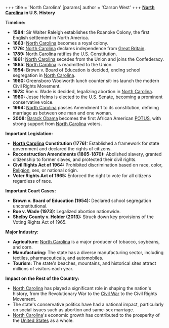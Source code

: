 +++
 title = 'North Carolina'
[params]
	author = 'Carson West'
+++
**[North Carolina](./../north-carolina/) in U.S. History**

**Timeline:**

* **1584:** Sir Walter Raleigh establishes the Roanoke Colony, the first English settlement in North America.
* **1663:** [North Carolina](./../north-carolina/) becomes a royal colony.
* **1776:** [North Carolina](./../north-carolina/) declares independence from [Great Britain](./../great-britain/).
* **1789:** [North Carolina](./../north-carolina/) ratifies the U.S. Constitution.
* **1861:** [North Carolina](./../north-carolina/) secedes from the Union and joins the Confederacy.
* **1865:** [North Carolina](./../north-carolina/) is readmitted to the Union.
* **1954:** Brown v. Board of Education is decided, ending school segregation in [North Carolina](./../north-carolina/).
* **1960:** Greensboro Woolworth lunch counter sit-ins launch the modern Civil Rights Movement.
* **1973:** Roe v. Wade is decided, legalizing abortion in [North Carolina](./../north-carolina/).
* **1980:** Jesse Helms is elected to the U.S. Senate, becoming a prominent conservative voice.
* **1994:** [North Carolina](./../north-carolina/) passes Amendment 1 to its constitution, defining marriage as between one man and one woman.
* **2008:** [Barack Obama](./../barack-obama/) becomes the first African American [POTUS](./../potus/), with strong support from [North Carolina](./../north-carolina/) voters.

**Important Legislation:**

* **[North Carolina](./../north-carolina/) Constitution (1776):** Established a framework for state government and declared the rights of citizens.
* **Reconstruction Amendments (1865-1870):** Abolished slavery, granted citizenship to former slaves, and protected their civil rights.
* **Civil Rights Act of 1964:** Prohibited discrimination based on race, color, [Religion](./../religion/), sex, or national origin.
* **Voter Rights Act of 1965:** Enforced the right to vote for all citizens regardless of race.

**Important Court Cases:**

* **Brown v. Board of Education (1954):** Declared school segregation unconstitutional.
* **Roe v. Wade (1973):** Legalized abortion nationwide.
* **Shelby County v. Holder (2013):** Struck down key provisions of the Voting Rights Act of 1965.

**Major Industry:**

* **Agriculture:** [North Carolina](./../north-carolina/) is a major producer of tobacco, soybeans, and corn.
* **Manufacturing:** The state has a diverse manufacturing sector, including textiles, pharmaceuticals, and automobiles.
* **Tourism:** The state's beaches, mountains, and historical sites attract millions of visitors each year.

**Impact on the Rest of the Country:**

* [North Carolina](./../north-carolina/) has played a significant role in shaping the nation's history, from the Revolutionary War to the [Civil War](./../civil-war/) to the Civil Rights Movement.
* The state's conservative politics have had a national impact, particularly on social issues such as abortion and same-sex marriage.
* [North Carolina](./../north-carolina/)'s economic growth has contributed to the prosperity of the [United States](./../united-states/) as a whole.
